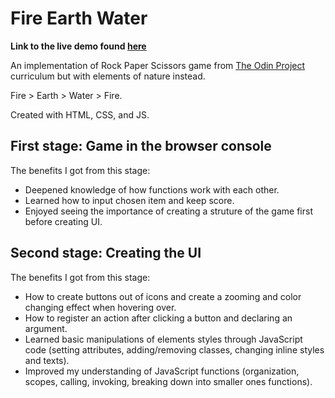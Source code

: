 # Fire Earth Water

**Link to the live demo found [here](https://ekdeguzm.github.io/fire-earth-water/)**

An implementation of Rock Paper Scissors game from [The Odin Project](https://www.theodinproject.com/paths/foundations/courses/foundations/lessons/rock-paper-scissors) curriculum but with elements of nature instead. 

Fire > Earth > Water > Fire.

Created with HTML, CSS, and JS.

## **First stage: Game in the browser console**

The benefits I got from this stage:

   * Deepened knowledge of how functions work with each other.
   * Learned how to input chosen item and keep score. 
   * Enjoyed seeing the importance of creating a struture of the game first before creating UI.

## **Second stage: Creating the UI**

The benefits I got from this stage:

   * How to create buttons out of icons and create a zooming and color changing effect when hovering over.
   * How to register an action after clicking a button and declaring an argument.
   * Learned basic manipulations of elements styles through JavaScript code (setting attributes, adding/removing classes, changing inline styles and texts).
   * Improved my understanding of JavaScript functions (organization, scopes, calling, invoking, breaking down into smaller ones functions).
